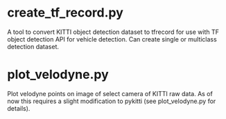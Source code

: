 # create_tf_record.py

A tool to convert KITTI object detection dataset to tfrecord for use with TF object detection API for vehicle detection. Can create single or multiclass detection dataset.

# plot_velodyne.py

Plot velodyne points on image of select camera of KITTI raw data. As of now this requires a slight modification to pykitti (see plot_velodyne.py for details).
